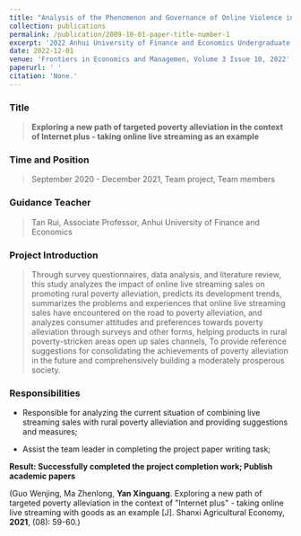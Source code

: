 ```yaml
---
title: "Analysis of the Phenomenon and Governance of Online Violence in the Post-Truth Era"
collection: publications
permalink: /publication/2009-10-01-paper-title-number-1
excerpt: '2022 Anhui University of Finance and Economics Undergraduate Research and Innovation Fund Project'
date: 2022-12-01
venue: 'Frontiers in Economics and Managemen, Volume 3 Issue 10, 2022'
paperurl: ' '
citation: 'None.'
---
```

### Title

> **Exploring a new path of targeted poverty alleviation in the context of Internet plus - taking online live streaming as an example**

### Time and Position
> September 2020 - December 2021, Team project, Team members

### Guidance Teacher
> Tan Rui, Associate Professor, Anhui University of Finance and Economics

### Project Introduction

> Through survey questionnaires, data analysis, and literature review, this study analyzes the impact of online live streaming sales on promoting rural poverty alleviation, predicts its development trends, summarizes the problems and experiences that online live streaming sales have encountered on the road to poverty alleviation, and analyzes consumer attitudes and preferences towards poverty alleviation through surveys and other forms, helping products in rural poverty-stricken areas open up sales channels, To provide reference suggestions for consolidating the achievements of poverty alleviation in the future and comprehensively building a moderately prosperous society.

### Responsibilities

* Responsible for analyzing the current situation of combining live streaming sales with rural poverty alleviation and providing suggestions and measures;

* Assist the team leader in completing the project paper writing task;





**Result: Successfully completed the project completion work;
Publish academic papers**

(Guo Wenjing, Ma Zhenlong, **Yan Xinguang**. Exploring a new path of targeted poverty alleviation in the context of "Internet plus" - taking online live streaming with goods as an example [J]. Shanxi Agricultural Economy, **2021**, (08): 59-60.)

